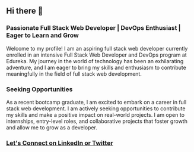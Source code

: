 ## Hi there 👋

### Passionate Full Stack Web Developer | DevOps Enthusiast | Eager to Learn and Grow
Welcome to my profile! I am an aspiring full stack web developer currently enrolled in an intensive Full Stack Web Developer and DevOps program at Edureka. My journey in the world of technology has been an exhilarating adventure, and I am eager to bring my skills and enthusiasm to contribute meaningfully in the field of full stack web development.

### Seeking Opportunities
As a recent bootcamp graduate, I am excited to embark on a career in full stack web development. I am actively seeking opportunities to contribute my skills and make a positive impact on real-world projects. I am open to internships, entry-level roles, and collaborative projects that foster growth and allow me to grow as a developer.

### <u>Let's Connect on [LinkedIn](https://www.linkedin.com/in/souvikkundu/) or [Twitter](https://twitter.com/SouvikKundu88)</u>
